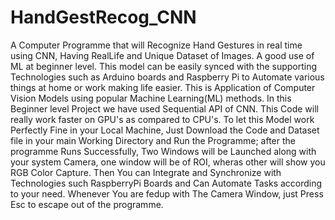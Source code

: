 # HandGestRecog_CNN
A Computer Programme that will Recognize Hand Gestures in real time using CNN, Having RealLife and Unique Dataset of Images. A good use of ML at beginner level. This model can be easily synced with the supporting Technologies such as Arduino boards and Raspberry Pi to Automate various things at home or work making life easier.
This is Application of Computer Vision Models using popular Machine Learning(ML) methods. In this Beginner level Project we have used Sequential API of CNN. This Code will really work faster on GPU's as compared to CPU's.
To let this Model work Perfectly Fine in your Local Machine, Just Download the Code and Dataset file in your main Working Directory and Run the Programme; after the programme Runs Successfully, Two Windows will be Launched along with your system Camera, one window will be of ROI, wheras other will show you RGB Color Capture. Then You can Integrate and Synchronize with Technologies such RaspberryPi Boards and Can Automate Tasks according to your need.
Whenever You are fedup with The Camera Window, just Press Esc to escape out of the programme.
